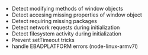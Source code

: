 - Detect modifying methods of window objects
- Detect accesing missing properties of window object
- Detect requiring missing packages
- Detect network requests during initialization
- Detect filesystem activity during initialization
- Prevent setTimeout tricks
- handle EBADPLATFORM errors (node-linux-armv7l)
